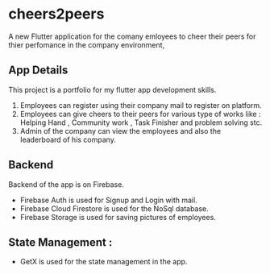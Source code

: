 # cheers2peers

A new Flutter application for the comany emloyees to cheer their peers for thier perfomance in the company environment,

## App Details

This project is a portfolio for my flutter app development skills. 

1) Employees can register using their company mail to register on platform. 
2) Employees can give cheers to their peers for various type of works like : Helping Hand , Community work , Task Finisher and problem solving stc.
3) Admin of the company can view the employees and also the leaderboard of his company.

## Backend

Backend of the app is on Firebase.
- Firebase Auth is used for Signup and Login with mail.
- Firebase Cloud Firestore is used for the NoSql database.
- Firebase Storage is used for saving pictures of employees.

## State Management :

- GetX is used for the state management in the app.


